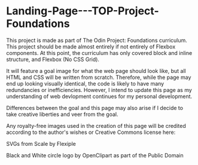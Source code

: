 # Landing-Page---TOP-Project-Foundations
This project is made as part of The Odin Project: Foundations curriculum. This project should be made almost entirely if not entirely of Flexbox components. At this point, the curriculum has only covered block and inline structure, and Flexbox (No CSS Grid).

It will feature a goal image for what the web page should look like, but all HTML and CSS will be written from scratch. Therefore, while the page may end up looking visually identical, the code is likely to have many redundancies or inefficiencies. However, I intend to update this page as my understanding of web devlopment continues for my personal development.

Differences between the goal and this page may also arise if I decide to take creative liberties and veer from the goal. 

Any royalty-free images used in the creation of this page will be credited according to the author's wishes or Creative Commons license here:

SVGs from Scale by Flexiple

Black and White circle logo by OpenClipart as part of the
Public Domain

